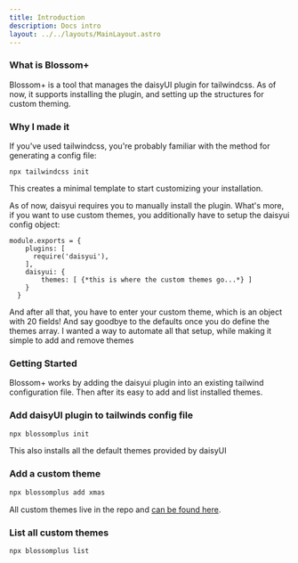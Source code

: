 ```yaml
---
title: Introduction
description: Docs intro
layout: ../../layouts/MainLayout.astro
---
```

### What is Blossom+

Blossom+ is a tool that manages the daisyUI plugin for tailwindcss. As of now, it supports installing the plugin, and setting up the structures for custom theming.

### Why I made it

If you've used tailwindcss, you're probably familiar with the method for generating a config file:
```shell
npx tailwindcss init
```
This creates a minimal template to start customizing your installation.

As of now, daisyui requires you to manually install the plugin. What's more, if you want to use custom themes, you additionally have to setup the daisyui config object:

```shell
module.exports = {
    plugins: [
      require('daisyui'),
    ],
    daisyui: {
        themes: [ {*this is where the custom themes go...*} ]
    }
  }
```
And after all that, you have to enter your custom theme, which is an object with 20 fields! And say goodbye to the defaults once you do define the themes array.
I wanted a way to automate all that setup, while making it simple to add and remove themes

### Getting Started

Blossom+ works by adding the daisyui plugin into an existing tailwind configuration file. Then after its easy to add and list installed themes.

### Add daisyUI plugin to tailwinds config file

```bash
npx blossomplus init
```

This also installs all the default themes provided by daisyUI

### Add a custom theme

```bash
npx blossomplus add xmas
```

All custom themes live in the repo and [can be found here](https://github.com/BleedingEffigy/blossom-plus/tree/master/themes "Blossom+ Themes").

### List all custom themes

```bash
npx blossomplus list
```
